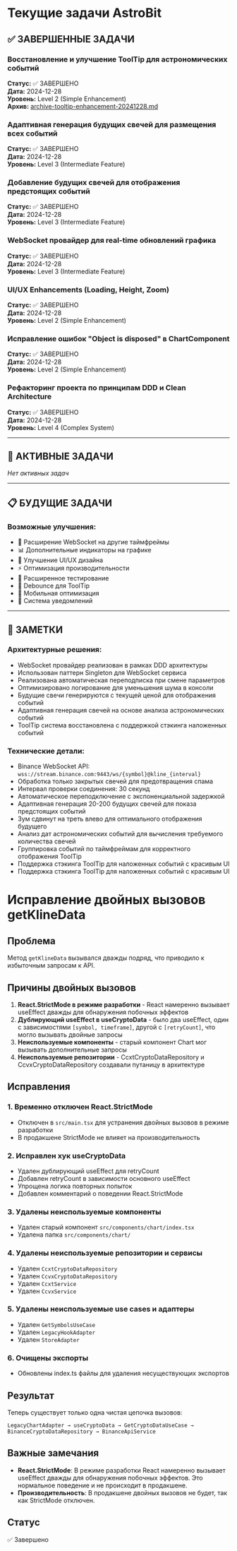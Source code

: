 # Текущие задачи AstroBit

## ✅ ЗАВЕРШЕННЫЕ ЗАДАЧИ

### Восстановление и улучшение ToolTip для астрономических событий
**Статус:** ✅ ЗАВЕРШЕНО  
**Дата:** 2024-12-28  
**Уровень:** Level 2 (Simple Enhancement)  
**Архив:** [archive-tooltip-enhancement-20241228.md](memory-bank/archive/archive-tooltip-enhancement-20241228.md)

### Адаптивная генерация будущих свечей для размещения всех событий
**Статус:** ✅ ЗАВЕРШЕНО  
**Дата:** 2024-12-28  
**Уровень:** Level 3 (Intermediate Feature)

### Добавление будущих свечей для отображения предстоящих событий
**Статус:** ✅ ЗАВЕРШЕНО  
**Дата:** 2024-12-28  
**Уровень:** Level 3 (Intermediate Feature)

### WebSocket провайдер для real-time обновлений графика
**Статус:** ✅ ЗАВЕРШЕНО  
**Дата:** 2024-12-28  
**Уровень:** Level 3 (Intermediate Feature)

### UI/UX Enhancements (Loading, Height, Zoom)
**Статус:** ✅ ЗАВЕРШЕНО  
**Дата:** 2024-12-28  
**Уровень:** Level 2 (Simple Enhancement)

### Исправление ошибок "Object is disposed" в ChartComponent
**Статус:** ✅ ЗАВЕРШЕНО  
**Дата:** 2024-12-28  
**Уровень:** Level 2 (Simple Enhancement)

### Рефакторинг проекта по принципам DDD и Clean Architecture
**Статус:** ✅ ЗАВЕРШЕНО  
**Дата:** 2024-12-28  
**Уровень:** Level 4 (Complex System)

---

## 🎯 АКТИВНЫЕ ЗАДАЧИ

*Нет активных задач*

---

## 📋 БУДУЩИЕ ЗАДАЧИ

### Возможные улучшения:
- 🔮 Расширение WebSocket на другие таймфреймы
- 📊 Дополнительные индикаторы на графике
- 🎨 Улучшение UI/UX дизайна
- ⚡ Оптимизация производительности
- 🧪 Расширенное тестирование
- 🎯 Debounce для ToolTip
- 📱 Мобильная оптимизация
- 🔔 Система уведомлений

---

## 📝 ЗАМЕТКИ

### Архитектурные решения:
- WebSocket провайдер реализован в рамках DDD архитектуры
- Использован паттерн Singleton для WebSocket сервиса
- Реализована автоматическая переподписка при смене параметров
- Оптимизировано логирование для уменьшения шума в консоли
- Будущие свечи генерируются с текущей ценой для отображения событий
- Адаптивная генерация свечей на основе анализа астрономических событий
- ToolTip система восстановлена с поддержкой стэкинга наложенных событий

### Технические детали:
- Binance WebSocket API: `wss://stream.binance.com:9443/ws/{symbol}@kline_{interval}`
- Обработка только закрытых свечей для предотвращения спама
- Интервал проверки соединения: 30 секунд
- Автоматическое переподключение с экспоненциальной задержкой
- Адаптивная генерация 20-200 будущих свечей для показа предстоящих событий
- Зум сдвинут на треть влево для оптимального отображения будущего
- Анализ дат астрономических событий для вычисления требуемого количества свечей
- Группировка событий по таймфреймам для корректного отображения ToolTip
- Поддержка стэкинга ToolTip для наложенных событий с красивым UI 
- Поддержка стэкинга ToolTip для наложенных событий с красивым UI 

# Исправление двойных вызовов getKlineData

## Проблема
Метод `getKlineData` вызывался дважды подряд, что приводило к избыточным запросам к API.

## Причины двойных вызовов
1. **React.StrictMode в режиме разработки** - React намеренно вызывает useEffect дважды для обнаружения побочных эффектов
2. **Дублирующий useEffect в useCryptoData** - было два useEffect, один с зависимостями `[symbol, timeframe]`, другой с `[retryCount]`, что могло вызывать двойные запросы
3. **Неиспользуемые компоненты** - старый компонент Chart мог вызывать дополнительные запросы
4. **Неиспользуемые репозитории** - CcxtCryptoDataRepository и CcvxCryptoDataRepository создавали путаницу в архитектуре

## Исправления

### 1. Временно отключен React.StrictMode
- Отключен в `src/main.tsx` для устранения двойных вызовов в режиме разработки
- В продакшене StrictMode не влияет на производительность

### 2. Исправлен хук useCryptoData
- Удален дублирующий useEffect для retryCount
- Добавлен retryCount в зависимости основного useEffect
- Упрощена логика повторных попыток
- Добавлен комментарий о поведении React.StrictMode

### 3. Удалены неиспользуемые компоненты
- Удален старый компонент `src/components/chart/index.tsx`
- Удалена папка `src/components/chart/`

### 4. Удалены неиспользуемые репозитории и сервисы
- Удален `CcxtCryptoDataRepository`
- Удален `CcvxCryptoDataRepository`
- Удален `CcxtService`
- Удален `CcvxService`

### 5. Удалены неиспользуемые use cases и адаптеры
- Удален `GetSymbolsUseCase`
- Удален `LegacyHookAdapter`
- Удален `StoreAdapter`

### 6. Очищены экспорты
- Обновлены index.ts файлы для удаления несуществующих экспортов

## Результат
Теперь существует только одна чистая цепочка вызовов:
```
LegacyChartAdapter → useCryptoData → GetCryptoDataUseCase → BinanceCryptoDataRepository → BinanceApiService
```

## Важные замечания
- **React.StrictMode**: В режиме разработки React намеренно вызывает useEffect дважды для обнаружения побочных эффектов. Это нормальное поведение и не происходит в продакшене.
- **Производительность**: В продакшене двойных вызовов не будет, так как StrictMode отключен.

## Статус
✅ Завершено 
